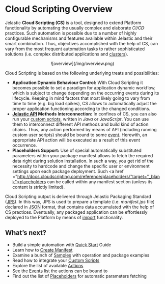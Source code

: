 # Cloud Scripting Overview
Jelastic <b>Cloud Scripting (CS)</b> is a tool, designed to extend Platform functionality by automating the usually complex and elaborate *CI/CD* practices. Such automation is possible due to a number of highly configurable mechanisms and features available within Jelastic and their smart combination. Thus, objectives accomplished with the help of CS, can vary from the most frequent automation tasks to rather sophisticated solutions (i.e. complex distributed applications and <a href="https://docs.jelastic.com/cluster-in-cloud" target="_blank">clusters</a>).                                 

<center>![overview](/img/overview.png)</center>

Cloud Scripting is based on the following underlying treats and possibilities:                        
- <b>Application Dynamic Behaviour Control:</b> With Cloud Scripting it becomes possible to set a paradigm for application dynamic workflow, which is subject to change depending on the occurring events during its lifecycle. Keeping in mind factors that most likely going to vary from time to time (e.g. big load spikes), CS allows to automatically adjust the proper application functioning according to the changed conditions.                                          
- <b><a href="https://docs.jelastic.com/api/" target="_blank">Jelastic API</a> Methods Interconnection:</b> In confines of CS, you can also run your <a href="http://docs.cloudscripting.com/creating-templates/writing-scripts/" target="_blank">custom scripts</a>, written in *Java* or *JavaScript*. You can use them to interconnect different API methods and build kind of action chains. Thus, any action performed by means of API (including running custom user scripts) should be bound to some <a href="http://docs.cloudscripting.com/reference/events/" target="_blank">event</a>. Herewith, an appropriate API action will be executed as a result of this event occurrence.                                             
- <b>Placeholders Support:</b> Use of special automatically substituted parameters within your package manifest allows to fetch the required data right during solution installation. In such a way, you get rid of the necessity to hardcode and change the specific user or environment settings upon each package deployment. Such <a href ="http://docs.cloudscripting.com/reference/placeholders/"target="_blank">placeholders</a> can be called within any manifest section (unless its content is strictly limited).                                  

Cloud Scripting output is delivered through Jelastic Packaging Standard (<a href="https://docs.jelastic.com/jps" target="_blank">JPS</a>). In this way, JPS is used to prepare a template (i.e. *manifest.jps* file) declared in <a href="http://www.json.org/" target="_blank">JSON</a> format, that contains data accumulated with the help of CS practices. Eventually, any packaged application can be effortlessly deployed to the Platform by means of <a href="https://docs.jelastic.com/environment-import" target="_blank">import</a> functionality.                             

## What’s next?

- Build a simple automation with <a href="http://docs.cloudscripting.com/quick-start/" target="_blank">Quick Start</a> Guide                           
- Learn how to <a href="http://docs.cloudscripting.com/creating-templates/template-basics/" target="_blank">Create Manifest</a>                    
- Examine a bunch of <a href="http://docs.cloudscripting.com/samples/" target="_blank">Samples</a> with operation and package examples                            
- Read how to integrate your <a href="http://docs.cloudscripting.com/creating-templates/writing-scripts/" target="_blank">Custom Scripts</a>                              
- Explore the list of available <a href="http://docs.cloudscripting.com/reference/actions/" target="_blank">Actions</a>                
- See the <a href="http://docs.cloudscripting.com/reference/events/" target="_blank">Events</a> list the actions can be bound to                                     
- Find out the list of <a href="http://docs.cloudscripting.com/reference/placeholders/" target="_blank">Placeholders</a> for automatic parameters fetching                    